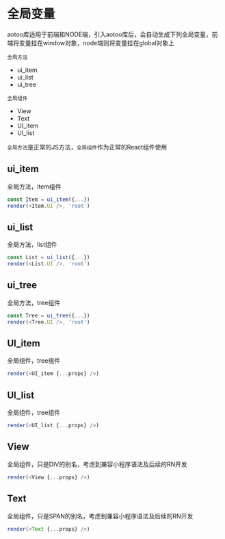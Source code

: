 # 全局变量

aotoo库适用于前端和NODE端，引入aotoo库后，会自动生成下列全局变量，前端将变量挂在window对象，node端则将变量挂在global对象上  

`全局方法`  

- ui_item
- ui_list
- ui_tree

`全局组件`  

- View
- Text
- UI_item
- UI_list  

`全局方法`是正常的JS方法，`全局组件`作为正常的React组件使用  

## ui_item

全局方法，item组件  

```js
const Item = ui_item({...})
render(<Item.UI />, 'root')
```

## ui_list

全局方法，list组件  

```js
const List = ui_list({...})
render(<List.UI />, 'root')
```

## ui_tree

全局方法，tree组件  

```js
const Tree = ui_tree({...})
render(<Tree.UI />, 'root')
```

## UI_item

全局组件，tree组件  

```js
render(<UI_item {...props} />)
```

## UI_list

全局组件，tree组件  

```js
render(<UI_list {...props} />)
```

## View

全局组件，只是DIV的别名，考虑到兼容小程序语法及后续的RN开发  

```js
render(<View {...props} />)
```

## Text

全局组件，只是SPAN的别名，考虑到兼容小程序语法及后续的RN开发  

```js
render(<Text {...props} />)
```
